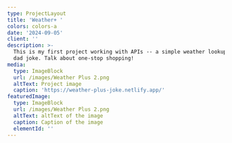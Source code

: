 ```yaml
---
type: ProjectLayout
title: 'Weather+ '
colors: colors-a
date: '2024-09-05'
client: ''
description: >-
  This is my first project working with APIs -- a simple weather lookup and a
  dad joke. Talk about one-stop shopping!
media:
  type: ImageBlock
  url: /images/Weather Plus 2.png
  altText: Project image
  caption: 'https://weather-plus-joke.netlify.app/'
featuredImage:
  type: ImageBlock
  url: /images/Weather Plus 2.png
  altText: altText of the image
  caption: Caption of the image
  elementId: ''
---
```

